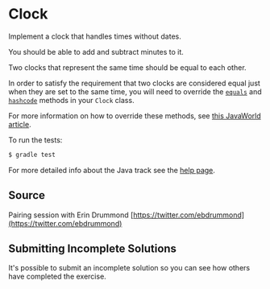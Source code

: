 # Clock

Implement a clock that handles times without dates.

You should be able to add and subtract minutes to it.

Two clocks that represent the same time should be equal to each other.

In order to satisfy the requirement that two clocks are considered equal just when they are set to the same time, you will need to override the [`equals`](https://docs.oracle.com/javase/8/docs/api/java/lang/Object.html#equals(java.lang.Object)) and [`hashcode`](https://docs.oracle.com/javase/8/docs/api/java/lang/Object.html#hashCode) methods in your `Clock` class.
 
For more information on how to override these methods, see [this JavaWorld article](https://web.archive.org/web/20170528222153/http://www.javaworld.com/article/2072762/java-app-dev/object-equality.html).



To run the tests:

```sh
$ gradle test
```

For more detailed info about the Java track see the [help page](http://exercism.io/languages/java).


## Source

Pairing session with Erin Drummond [https://twitter.com/ebdrummond](https://twitter.com/ebdrummond)

## Submitting Incomplete Solutions
It's possible to submit an incomplete solution so you can see how others have completed the exercise.
